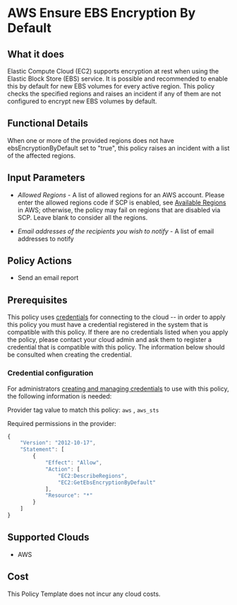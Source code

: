 # AWS Ensure EBS Encryption By Default

## What it does

Elastic Compute Cloud (EC2) supports encryption at rest when using the Elastic Block Store (EBS) service. It is possible and recommended to enable this by default for new EBS volumes for every active region. This policy checks the specified regions and raises an incident if any of them are not configured to encrypt new EBS volumes by default.

## Functional Details

When one or more of the provided regions does not have ebsEncryptionByDefault set to "true", this policy raises an incident with a list of the affected regions.

## Input Parameters

- *Allowed Regions* - A list of allowed regions for an AWS account. Please enter the allowed regions code if SCP is enabled, see [Available Regions](https://docs.aws.amazon.com/AWSEC2/latest/UserGuide/using-regions-availability-zones.html#concepts-available-regions) in AWS; otherwise, the policy may fail on regions that are disabled via SCP. Leave blank to consider all the regions.

- *Email addresses of the recipients you wish to notify* - A list of email addresses to notify

## Policy Actions

- Send an email report

## Prerequisites

This policy uses [credentials](https://docs.flexera.com/flexera/EN/Automation/ManagingCredentialsExternal.htm) for connecting to the cloud -- in order to apply this policy you must have a credential registered in the system that is compatible with this policy. If there are no credentials listed when you apply the policy, please contact your cloud admin and ask them to register a credential that is compatible with this policy. The information below should be consulted when creating the credential.

### Credential configuration

For administrators [creating and managing credentials](https://docs.flexera.com/flexera/EN/Automation/ManagingCredentialsExternal.htm) to use with this policy, the following information is needed:

Provider tag value to match this policy: `aws` , `aws_sts`

Required permissions in the provider:

```javascript
{
    "Version": "2012-10-17",
    "Statement": [
        {
            "Effect": "Allow",
            "Action": [
                "EC2:DescribeRegions",
                "EC2:GetEbsEncryptionByDefault"
            ],
            "Resource": "*"
        }
    ]
}
```

## Supported Clouds

- AWS

## Cost

This Policy Template does not incur any cloud costs.
